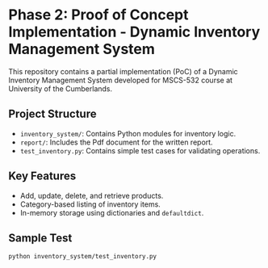 # Phase 2: Proof of Concept Implementation - Dynamic Inventory Management System

This repository contains a partial implementation (PoC) of a Dynamic Inventory Management System developed for MSCS-532 course at University of the Cumberlands.

## Project Structure

- `inventory_system/`: Contains Python modules for inventory logic.
- `report/`: Includes the Pdf document for the written report.
- `test_inventory.py`: Contains simple test cases for validating operations.

## Key Features

- Add, update, delete, and retrieve products.
- Category-based listing of inventory items.
- In-memory storage using dictionaries and `defaultdict`.

## Sample Test

```bash
python inventory_system/test_inventory.py
```
